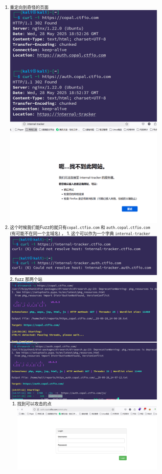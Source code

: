 1. 重定向到奇怪的页面![](media/Pasted%20image%2020250529025253.png)![](media/Pasted%20image%2020250529024930.png)  
2.   这个时候我们能Fuzz的就只有`copal.ctfio.com` 和 `auth.copal.ctfio.com` (有可能不在同一个主域名)  ，
	1. 这个可以作为一个字典 `internal-tracker`![](media/Pasted%20image%2020250529025408.png)  
	2. fuzz 那两个站![](media/Pasted%20image%2020250529025728.png) ![](media/Pasted%20image%2020250529025811.png)  
		1. 找到可以攻击的点![](media/Pasted%20image%2020250529025802.png)  